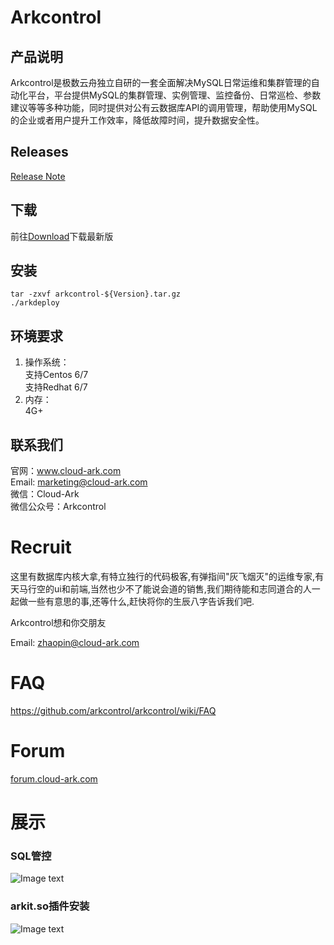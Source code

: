 # Arkcontrol
## 产品说明
Arkcontrol是极数云舟独立自研的一套全面解决MySQL日常运维和集群管理的自动化平台，平台提供MySQL的集群管理、实例管理、监控备份、日常巡检、参数建议等等多种功能，同时提供对公有云数据库API的调用管理，帮助使用MySQL的企业或者用户提升工作效率，降低故障时间，提升数据安全性。

## Releases
[Release Note](https://github.com/arkcontrol/arkcontrol/wiki/Releases)

## 下载
前往[Download](http://mirror.cloud-ark.com/public_package/arkcontrol/latest/)下载最新版

## 安装
```
tar -zxvf arkcontrol-${Version}.tar.gz
./arkdeploy
```

## 环境要求  
  1. 操作系统：  
      支持Centos 6/7  
      支持Redhat 6/7 
  2. 内存：  
      4G+

## 联系我们
官网：www.cloud-ark.com  
Email: marketing@cloud-ark.com  
微信：Cloud-Ark  
微信公众号：Arkcontrol

# Recruit
这里有数据库内核大拿,有特立独行的代码极客,有弹指间"灰飞烟灭"的运维专家,有天马行空的ui和前端,当然也少不了能说会道的销售,我们期待能和志同道合的人一起做一些有意思的事,还等什么,赶快将你的生辰八字告诉我们吧.

Arkcontrol想和你交朋友

Email: zhaopin@cloud-ark.com

# FAQ

https://github.com/arkcontrol/arkcontrol/wiki/FAQ

# Forum
[forum.cloud-ark.com](http://forum.cloud-ark.com)

# 展示
### SQL管控
![Image text](https://github.com/arkcontrol/arkcontrol/blob/master/img-folder/sql_management.png)

### arkit.so插件安装
![Image text](https://github.com/arkcontrol/arkcontrol/blob/master/img-folder/install_arkit_success.png)
